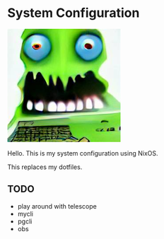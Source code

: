 # System Configuration

![monster computer](mc.jpeg)

Hello. This is my system configuration using NixOS.

This replaces my dotfiles.

## TODO

- play around with telescope
- mycli
- pgcli
- obs
